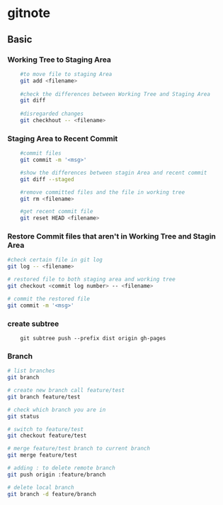 # gitnote



## Basic
### Working Tree to Staging Area

``` bash
	#to move file to staging Area
	git add <filename> 
	
	#check the differences between Working Tree and Staging Area
	git diff
	
	#disregarded changes 
	git checkhout -- <filename>
```

### Staging Area to Recent Commit
``` bash
	#commit files
	git commit -m '<msg>'

	#show the differences between stagin Area and recent commit
	git diff --staged

	#remove committed files and the file in working tree
	git rm <filename>

	#get recent commit file 
	git reset HEAD <filename>
```

### Restore Commit files that aren't in Working Tree and Stagin Area

``` bash
#check certain file in git log
git log -- <filename>

# restored file to both staging area and working tree
git checkout <commit log number> -- <filename>

# commit the restored file
git commit -m '<msg>'
```

### create subtree
```
	git subtree push --prefix dist origin gh-pages
```


### Branch

``` bash 
# list branches
git branch

# create new branch call feature/test
git branch feature/test

# check which branch you are in 
git status 

# switch to feature/test
git checkout feature/test

# merge feature/test branch to current branch
git merge feature/test

# adding : to delete remote branch
git push origin :feature/branch

# delete local branch
git branch -d feature/branch
```
